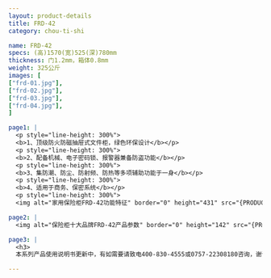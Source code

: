 ```yaml
---
layout: product-details
title: FRD-42
category: chou-ti-shi

name: FRD-42
specs: (高)1570(宽)525(深)780mm
thickness: 门1.2mm，箱体0.8mm
weight: 325公斤
images: [
["frd-01.jpg"],
["frd-02.jpg"],
["frd-03.jpg"],
["frd-04.jpg"],
]

page1: |
  <p style="line-height: 300%">
  <b>1、顶级防火防磁抽屉式文件柜，绿色环保设计</b></p>
  <p style="line-height: 300%">
  <b>2、配备机械、电子密码锁、报警器兼备防盗功能</b></p>
  <p style="line-height: 300%">
  <b>3、集防潮、防尘、防射频、防热等多项辅助功能于一身</b></p>
  <p style="line-height: 300%">
  <b>4、适用于商务、保密系统</b></p>
  <p style="line-height: 300%">
  <img alt="家用保险柜FRD-42功能特征" border="0" height="431" src="{PRODUCT_IMAGES}products/frd-gn.jpg" width="333" /></p>

page2: |
  <img alt="保险柜十大品牌FRD-42产品参数" border="0" height="142" src="{PRODUCT_IMAGES}products/frd-cpcs.jpg" width="538" />

page3: |
  <h3>
  本系列产品使用说明书更新中，有如需要请致电400-830-4555或0757-22308180咨询，谢谢！</h3>

---
```

